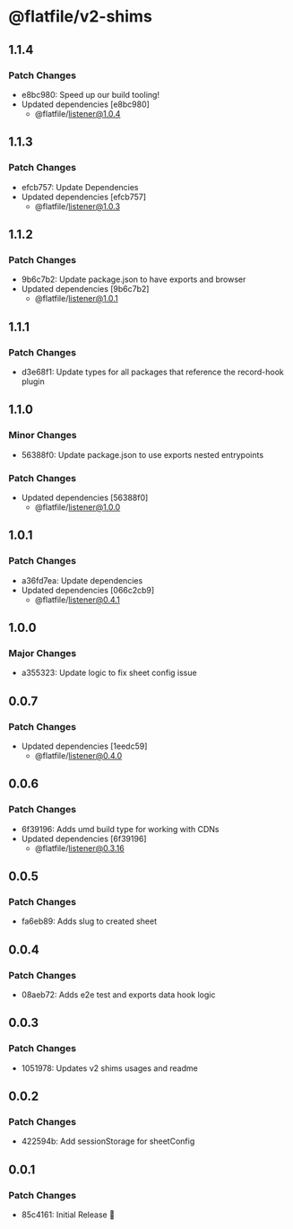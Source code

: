 # @flatfile/v2-shims

## 1.1.4

### Patch Changes

- e8bc980: Speed up our build tooling!
- Updated dependencies [e8bc980]
  - @flatfile/listener@1.0.4

## 1.1.3

### Patch Changes

- efcb757: Update Dependencies
- Updated dependencies [efcb757]
  - @flatfile/listener@1.0.3

## 1.1.2

### Patch Changes

- 9b6c7b2: Update package.json to have exports and browser
- Updated dependencies [9b6c7b2]
  - @flatfile/listener@1.0.1

## 1.1.1

### Patch Changes

- d3e68f1: Update types for all packages that reference the record-hook plugin

## 1.1.0

### Minor Changes

- 56388f0: Update package.json to use exports nested entrypoints

### Patch Changes

- Updated dependencies [56388f0]
  - @flatfile/listener@1.0.0

## 1.0.1

### Patch Changes

- a36fd7ea: Update dependencies
- Updated dependencies [066c2cb9]
  - @flatfile/listener@0.4.1

## 1.0.0

### Major Changes

- a355323: Update logic to fix sheet config issue

## 0.0.7

### Patch Changes

- Updated dependencies [1eedc59]
  - @flatfile/listener@0.4.0

## 0.0.6

### Patch Changes

- 6f39196: Adds umd build type for working with CDNs
- Updated dependencies [6f39196]
  - @flatfile/listener@0.3.16

## 0.0.5

### Patch Changes

- fa6eb89: Adds slug to created sheet

## 0.0.4

### Patch Changes

- 08aeb72: Adds e2e test and exports data hook logic

## 0.0.3

### Patch Changes

- 1051978: Updates v2 shims usages and readme

## 0.0.2

### Patch Changes

- 422594b: Add sessionStorage for sheetConfig

## 0.0.1

### Patch Changes

- 85c4161: Initial Release 🚀
